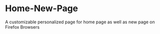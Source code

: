 # Home-New-Page

A customizable personalized page for home page as well as new page on Firefox Browsers